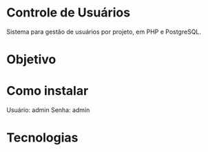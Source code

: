 # Controle de Usuários

Sistema para gestão de usuários por projeto, em PHP e PostgreSQL.

# Objetivo



# Como instalar

Usuário: admin
Senha: admin

# Tecnologias

